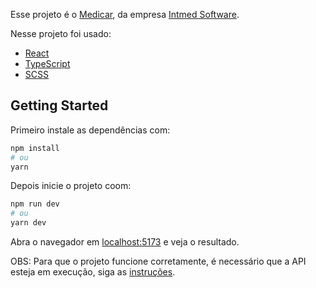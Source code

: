 Esse projeto é o [Medicar](https://github.com/Intmed-Software/desafio/tree/master/frontend), da empresa [Intmed Software](https://github.com/Intmed-Software).

Nesse projeto foi usado:

- [React](https://pt-br.reactjs.org/)
- [TypeScript](https://www.typescriptlang.org/)
- [SCSS](https://sass-lang.com/)

## Getting Started

Primeiro instale as dependências com:

```bash
npm install
# ou
yarn 
```

Depois inicie o projeto coom:

```bash
npm run dev
# ou
yarn dev
```
Abra o navegador em [localhost:5173](http://localhost:5173/) e veja o resultado.

OBS: Para que o projeto funcione corretamente, é necessário que a API esteja em execução, siga as [instruções](https://github.com/Intmed-Software/desafio-mock-server).
